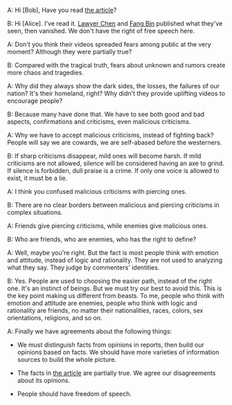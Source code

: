 A: Hi [Bob], Have you read [the article](https://www.nytimes.com/2020/02/14/business/wuhan-coronavirus-journalists.html)?

B: Hi [Alice]. I've read it. [Lawyer Chen](https://www.youtube.com/watch?v=Iwpr55PZEJ8) and 
[Fang Bin](https://www.youtube.com/watch?v=YUXV4Ih2xrk) published what they've seen,
then vanished. We don't have the right of free speech here.

A: Don't you think their videos spreaded fears among public at the very moment?
Although they were partially true?

B: Compared with the tragical truth, fears about unknown and rumors create more chaos and tragedies.

A: Why did they always show the dark sides, the losses, the failures of our nation?
It's their homeland, right? Why didn't they provide uplifting videos to encourage people?

B: Because many have done that. We have to see both good and bad aspects, confirmations and criticisms,
even malicious criticisms.

A: Why we have to accept malicious criticisms, instead of fighting back?
People will say we are cowards, we are self-abased before the westerners.

B: If sharp criticisms disappear, mild ones will become harsh.
If mild criticisms are not allowed, silence will be considered having an axe to grind.
If silence is forbidden, dull praise is a crime.
If only one voice is allowed to exist, it must be a lie.

A: I think you confused malicious criticisms with piercing ones.

B: There are no clear borders between malicious and piercing criticisms in complex situations.

A: Friends give piercing criticisms, while enemies give malicious ones.

B: Who are friends, who are enemies, who has the right to define?

A: Well, maybe you're right. But the fact is most people think with emotion and attitude, instead of logic and rationality.
They are not used to analyzing what they say. They judge by commenters' identities.

B: Yes. People are used to choosing the easier path, instead of the right one.
It's an instinct of beings. But we must try our best to avoid this.
This is the key point making us different from beasts.
To me, people who think with emotion and attitude are enemies, people who think with logic and rationality are friends,
no matter their nationalities, races, colors, sex orientations, religions, and so on.

A: Finally we have agreements about the following things:

* We must distinguish facts from opinions in reports,
then build our opinions based on facts.
We should have more varieties of information sources to build the whole picture.

* The facts in [the article](https://www.nytimes.com/2020/02/14/business/wuhan-coronavirus-journalists.html) are partially true.
We agree our disagreements about its opinions.

* People should have freedom of speech.
